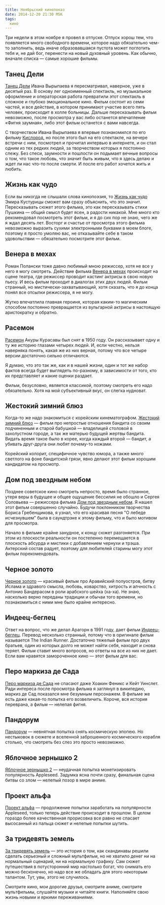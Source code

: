 ```yaml
---
title: Ноябрьский кинопоказ
date: 2014-12-20 21:30 MSK
tags:
  кино
---
```


Три недели в этом ноябре я провел в отпуске. Отпуск хорош тем, что появляется много свободного времени, которое надо
обязательно чем-то заполнить, ведь иначе образовавшаяся пустота может поглотить тебя и, не дай бог, перенести на новый
духовный уровень. Как обычно, вначале списка — самые хорошие фильмы.

<!-- more -->

## Танец Дели

[Танец Дели](http://www.kinopoisk.ru/film/652859/) Ивана Вырыпаева я пересматривал, наверное, уже в десятый раз. В
основу лег одноименный спектакль, но музыкальное оформление и операторская работа превратили этот спектакль в сложное и
глубоко эмоциональное кино. Фильм состоит из семи частей, и все действие, в котором принимают участие всего пять
человек, происходит в холле больницы. Дальше пересказывать фильм невозможно, после просмотра у вас либо останется
впечатление «Фигня заумная», либо этот фильм останется с вами навсегда.

С творчеством Ивана Вырыпаева я впервые познакомился по его фильму [Кислород](http://www.kinopoisk.ru/film/424962/), но
после этого был на его спектакле, на вечере встречи с ним, посмотрел и прочитал интервью в интернете, и он стал одним из
тех редких людей, за творчеством которых я постоянно слежу. Без спеси, заумности и пошлости он подымает вечные вопросы о
том, что такое любовь, что значит быть живым, что я здесь делаю и ждет ли нас что-то после смерти. И после его работ
хочется жить и любить.

## Жизнь как чудо

Если вы никогда не слышали слова кинопоэзия, то [Жизнь как чудо](http://www.kinopoisk.ru/film/48555/) Эмира Кустурицы
сможет вам сразу объяснить, что это значит. Пересказывать сюжет этого фильма, это как пересказывать стихи Пушкина —
общий смысл будет ясен, а радости никакой. Мне много кто рекомендовал посмотреть этот фильм, и я до сих пор не знаю,
чего же я ждал десять лет. Восторг и счастье от просмотра этого фильма невозможно выразить сухими электронными буквами в
моем блоге, поэтому я просто умоляю вас, не отказывайте себе в таком удовольствии — обязательно посмотрите этот фильм.

## Венера в мехах

Роман Полански тоже давно любимый мною режиссер, хотя не все у него я могу смотреть. Действие фильма [Венера в
мехах](http://www.kinopoisk.ru/film/708919/) происходит на сцене театра, где режиссер проводит кастинг актрисы в свою
новую пьесу. И весь фильм проходит в диалогах этих двух людей. Фильм странный, но мистически-захватывающий, хотя
сказать, что я до конца понял все отсылки режиссера, я не могу.

Жутко впечатлила главная героиня, которая каким-то магическим способом постоянно превращается из вульгарной актрисы в
настоящую аристократку и обратно.

## Расемон

[Расемон](http://www.kinopoisk.ru/film/388/) Акуры Курасавы был снят в 1950 году. Он рассказывает одну и ту же историю
глазами четырех людей.  И, если честно, нельзя наверняка понять, какая же из них верная, потому что все четыре версии
достаточно сильно отличаются.

Я думаю, что это так же, как и в нашей жизни, один и тот же набор фактов всегда будет выглядеть по-разному, в
зависимости от того, кто их представляет и какие оценки раздает.

Фильм, безусловно, является классикой, поэтому смотреть его надо обязательно. Хотя на мой субъективный вкус, он слегка
нудноват.

## Жестокий зимний блюз

Когда-то же надо знакомиться с корейским кинематографом. [Жестокий зимний блюз](http://www.kinopoisk.ru/film/324637/) —
фильм про непростые отношения бандита со своим подчиненным и старой бабушкой — владелицей столовой в захолустном городе,
а так же матерью будущей жертвы бандита. Видать время такое было в корее, когда каждый второй — бандит, а убивать
друг-друга они любят почему-то ножами.

Корейский колорит, специфичное чувство юмора, а также много светлого на фоне бандитской грязи, явно делают этот фильм
хорошим кандидатом на просмотр.

## Дом под звездным небом

Позднее советское кино смотреть непросто, время было странное, утеря веры в будущее и общее ощущение бессилия не обошло
и Сергея Соловьева — режиссера фильма [Дом под звездным небом](http://www.kinopoisk.ru/film/44266/). Я нашел этот фильм
совершенно случайно. Будучи поклонником творчества Бориса Гребенщикова, я узнал, что его красивая песня "О лебеде
исчезнувшем" была в саундтрэке к этому фильму, что и было мотивом для просмотра.

Начало в фильме крайне занудное, к концу сюжет разгоняется. При этом из плоскости реальности он постепенно перемещается
в плоскость абсурда и мистики с добавлением чернухи и трэша. Актерский состав радует, поэтому для любителей старины могу
этот фильм порекомендовать.

## Черное золото

[Черное золото](http://www.kinopoisk.ru/film/557955/) — красивый фильм про Аравийский полуостров, битву Ислама и
здравого смысла, любовь, коварство, хитрость и алчность с Антонио Бандерасом в роли арабского шейха (ха-ха). Не знаю,
насколько верно переданы традиции и обычаи того времени, но познакомиться с ними мне было крайне интересно.

## Индеец-беглец

Ответ на вопрос, что же делал Арагорн в 1991 году, дает фильм [Индеец-беглец](http://www.kinopoisk.ru/film/4154/).
Перевод несколько странный, потому что в оригинале фильм называется The Indian Runner. Достаточно тяжелый фильм про двух
братьев, один из которых долго не может найти себя, находит и снова теряет. Фильм ставит много вопросов, но ответы на
все из них не дает. Если вам нравятся замороченное кино — этот фильм для вас.

## Перо маркиза де Сада

[Перо маркиза де Сада](http://www.kinopoisk.ru/film/795/) не спасают даже Хоакин Феникс и Кейт Уинслет. Ради интереса
после просмотра фильма я заглянул в википедию, маркиз де Сад показался мне безумным персонажем. В фильме же есть даже
какая-то попытка его возвеличить. Короче, вся история переврана, а фильм — нелепая фигня.

## Пандорум

[Пандорум](http://www.kinopoisk.ru/film/422882/) — невнятная попытка снять космическую эпопею. Но нестыковок в сюжете и
вселенной заброшенного космического корабля столько, что смотреть без слез это просто невозможно.

## Яблочное зернышко 2

[Яблочное зернышко 2](http://www.kinopoisk.ru/film/325481/) — неудачная попытка монетизировать популярность Appleseed.
Задумка ясна почти сразу, финальная сцена битвы со злом — нелепый позор в мире аниме.

## Проект альфа

[Проект альфа](http://www.kinopoisk.ru/film/837990/) — продолжение попытки заработать на популярности Appleseed, только
теперь действие происходит в прошлом. В целом гораздо более качественная прорисовка все равно не спасает высосанный из
пальца сюжет и нелепые попытки шутить.

## За тридевять земель

[За тридевять земель](http://www.kinopoisk.ru/film/684471/) — это история о том, как скандинавы решили сделать серьезный
и сложный мультфильм, но не хватило денег ни на нормальный сценарий, ни на нормальную графику. Сам сюжет путешествия в
потусторонний мир настолько богат, что снимать его можно бесконечно, но надо все же обладать для этого некоторым
талантом. Тут, увы, этого не случилось.

Смотрите кино, мои дорогие друзья, смотрите аниме, смотрите мультфильмы, слушайте музыки и читайте книги. Наполняйте
свою жизнь новыми и яркими переживаниями.

